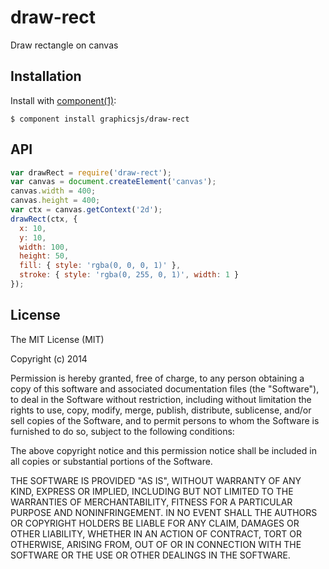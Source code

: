 
# draw-rect

  Draw rectangle on canvas

## Installation

  Install with [component(1)](http://component.io):

    $ component install graphicsjs/draw-rect

## API

```js
var drawRect = require('draw-rect');
var canvas = document.createElement('canvas');
canvas.width = 400;
canvas.height = 400;
var ctx = canvas.getContext('2d');
drawRect(ctx, {
  x: 10,
  y: 10,
  width: 100,
  height: 50,
  fill: { style: 'rgba(0, 0, 0, 1)' },
  stroke: { style: 'rgba(0, 255, 0, 1)', width: 1 }
});
```

## License

  The MIT License (MIT)

  Copyright (c) 2014

  Permission is hereby granted, free of charge, to any person obtaining a copy
  of this software and associated documentation files (the "Software"), to deal
  in the Software without restriction, including without limitation the rights
  to use, copy, modify, merge, publish, distribute, sublicense, and/or sell
  copies of the Software, and to permit persons to whom the Software is
  furnished to do so, subject to the following conditions:

  The above copyright notice and this permission notice shall be included in
  all copies or substantial portions of the Software.

  THE SOFTWARE IS PROVIDED "AS IS", WITHOUT WARRANTY OF ANY KIND, EXPRESS OR
  IMPLIED, INCLUDING BUT NOT LIMITED TO THE WARRANTIES OF MERCHANTABILITY,
  FITNESS FOR A PARTICULAR PURPOSE AND NONINFRINGEMENT. IN NO EVENT SHALL THE
  AUTHORS OR COPYRIGHT HOLDERS BE LIABLE FOR ANY CLAIM, DAMAGES OR OTHER
  LIABILITY, WHETHER IN AN ACTION OF CONTRACT, TORT OR OTHERWISE, ARISING FROM,
  OUT OF OR IN CONNECTION WITH THE SOFTWARE OR THE USE OR OTHER DEALINGS IN
  THE SOFTWARE.